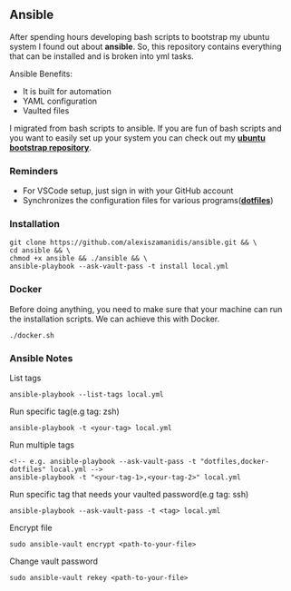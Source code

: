 ## Ansible

After spending hours developing bash scripts to bootstrap my ubuntu system I found out about **ansible**.
So, this repository contains everything that can be installed and is broken into yml tasks.

Ansible Benefits:

-   It is built for automation
-   YAML configuration
-   Vaulted files

I migrated from bash scripts to ansible. If you are fun of bash scripts and you want to easily set up your system you can check out my [**ubuntu bootstrap repository**](https://github.com/alexiszamanidis/.ubuntu_bootstrap).

### Reminders

-   For VSCode setup, just sign in with your GitHub account
-   Synchronizes the configuration files for various programs([**dotfiles**](https://github.com/alexiszamanidis/.ubuntu_bootstrap))

### Installation

```
git clone https://github.com/alexiszamanidis/ansible.git && \
cd ansible && \
chmod +x ansible && ./ansible && \
ansible-playbook --ask-vault-pass -t install local.yml
```

### Docker

Before doing anything, you need to make sure that your machine can run the installation scripts. We can achieve this with Docker.

```
./docker.sh
```

### Ansible Notes

List tags

```
ansible-playbook --list-tags local.yml
```

Run specific tag(e.g tag: zsh)

```
ansible-playbook -t <your-tag> local.yml
```

Run multiple tags

```
<!-- e.g. ansible-playbook --ask-vault-pass -t "dotfiles,docker-dotfiles" local.yml -->
ansible-playbook -t "<your-tag-1>,<your-tag-2>" local.yml
```

Run specific tag that needs your vaulted password(e.g tag: ssh)

```
ansible-playbook --ask-vault-pass -t <tag> local.yml
```

Encrypt file

```
sudo ansible-vault encrypt <path-to-your-file>
```

Change vault password

```
sudo ansible-vault rekey <path-to-your-file>
```
